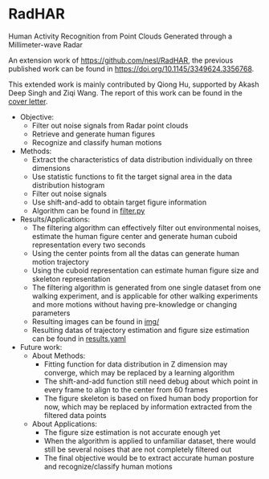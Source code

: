 # RadHAR
Human Activity Recognition from Point Clouds Generated through a Millimeter-wave Radar

An extension work of https://github.com/nesl/RadHAR, the previous published work can be found in https://doi.org/10.1145/3349624.3356768.

This extended work is mainly contributed by Qiong Hu, supported by Akash Deep Singh and Ziqi Wang. The report of this work can be found in the [cover letter](https://github.com/Qiong-Hu/RadHAR/blob/master/cover%20letter.pdf).

- Objective:
	- Filter out noise signals from Radar point clouds
	- Retrieve and generate human figures
	- Recognize and classify human motions
- Methods: 
	- Extract the characteristics of data distribution individually on three dimensions
	- Use statistic functions to fit the target signal area in the data distribution histogram
	- Filter out noise signals
	- Use shift-and-add to obtain target figure information
	- Algorithm can be found in [filter.py](https://github.com/Qiong-Hu/RadHAR/blob/master/filter.py)
- Results/Applications:
	- The filtering algorithm can effectively filter out environmental noises, estimate the human figure center and generate human cuboid representation every two seconds
	- Using the center points from all the datas can generate human motion trajectory
	- Using the cuboid representation can estimate human figure size and skeleton representation
	- The filtering algorithm is generated from one single dataset from one walking experiment, and is applicable for other walking experiments and more motions without having pre-knowledge or changing parameters
	- Resulting images can be found in [img/](https://github.com/Qiong-Hu/RadHAR/tree/master/img)
	- Resulting datas of trajectory estimation and figure size estimation can be found in [results.yaml](https://github.com/Qiong-Hu/RadHAR/blob/master/results.yaml)
- Future work:
	- About Methods:
		- Fitting function for data distribution in Z dimension may converge, which may be replaced by a learning algorithm
		- The shift-and-add function still need debug about which point in every frame to align to the center from 60 frames
		- The figure skeleton is based on fixed human body proportion for now, which may be replaced by information extracted from the filtered data points
	- About Applications:
		- The figure size estimation is not accurate enough yet
		- When the algorithm is applied to unfamiliar dataset, there would still be several noises that are not completely filtered out
		- The final objective would be to extract accurate human posture and recognize/classify human motions

